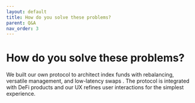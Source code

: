 ```yaml
---
layout: default
title: How do you solve these problems?
parent: Q&A
nav_order: 3
---
```


# How do you solve these problems?

We built our own protocol to architect index funds with rebalancing, versatile management, and low-latency swaps . The protocol is integrated with DeFi products and our UX refines user interactions for the simplest experience. 
